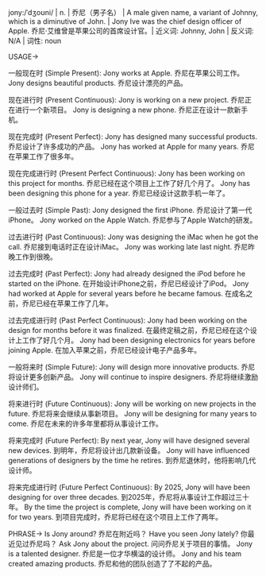 jony:/ˈdʒoʊni/ | n. | 乔尼（男子名） | A male given name, a variant of Johnny, which is a diminutive of John. | Jony Ive was the chief design officer of Apple. 乔尼·艾维曾是苹果公司的首席设计官。| 近义词: Johnny, John | 反义词: N/A | 词性: noun

USAGE->

一般现在时 (Simple Present):
Jony works at Apple. 乔尼在苹果公司工作。
Jony designs beautiful products. 乔尼设计漂亮的产品。

现在进行时 (Present Continuous):
Jony is working on a new project. 乔尼正在进行一个新项目。
Jony is designing a new phone. 乔尼正在设计一款新手机。

现在完成时 (Present Perfect):
Jony has designed many successful products. 乔尼设计了许多成功的产品。
Jony has worked at Apple for many years. 乔尼在苹果工作了很多年。

现在完成进行时 (Present Perfect Continuous):
Jony has been working on this project for months. 乔尼已经在这个项目上工作了好几个月了。
Jony has been designing this phone for a year. 乔尼已经设计这款手机一年了。

一般过去时 (Simple Past):
Jony designed the first iPhone. 乔尼设计了第一代iPhone。
Jony worked on the Apple Watch. 乔尼参与了Apple Watch的研发。

过去进行时 (Past Continuous):
Jony was designing the iMac when he got the call. 乔尼接到电话时正在设计iMac。
Jony was working late last night. 乔尼昨晚工作到很晚。

过去完成时 (Past Perfect):
Jony had already designed the iPod before he started on the iPhone. 在开始设计iPhone之前，乔尼已经设计了iPod。
Jony had worked at Apple for several years before he became famous. 在成名之前，乔尼已经在苹果工作了几年。

过去完成进行时 (Past Perfect Continuous):
Jony had been working on the design for months before it was finalized. 在最终定稿之前，乔尼已经在这个设计上工作了好几个月。
Jony had been designing electronics for years before joining Apple. 在加入苹果之前，乔尼已经设计电子产品多年。

一般将来时 (Simple Future):
Jony will design more innovative products. 乔尼将设计更多创新产品。
Jony will continue to inspire designers. 乔尼将继续激励设计师们。

将来进行时 (Future Continuous):
Jony will be working on new projects in the future. 乔尼将来会继续从事新项目。
Jony will be designing for many years to come. 乔尼在未来的许多年里都将从事设计工作。

将来完成时 (Future Perfect):
By next year, Jony will have designed several new devices. 到明年，乔尼将设计出几款新设备。
Jony will have influenced generations of designers by the time he retires. 到乔尼退休时，他将影响几代设计师。

将来完成进行时 (Future Perfect Continuous):
By 2025, Jony will have been designing for over three decades. 到2025年，乔尼将从事设计工作超过三十年。
By the time the project is complete, Jony will have been working on it for two years. 到项目完成时，乔尼将已经在这个项目上工作了两年。


PHRASE->
Is Jony around?  乔尼在附近吗？
Have you seen Jony lately? 你最近见过乔尼吗？
Ask Jony about the project.  问问乔尼关于项目的事情。
Jony is a talented designer.  乔尼是一位才华横溢的设计师。
Jony and his team created amazing products. 乔尼和他的团队创造了了不起的产品。 
